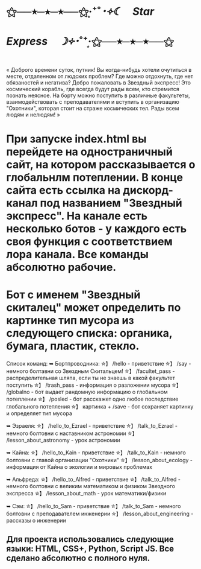 #                                 ⚝──⭒─⭑─⭒──⚝‧͙⁺˚*･༓☾　Star Express　☽༓･*˚⁺‧͙⚝──⭒─⭑─⭒──⚝

  « Доброго времени суток, путник!
  Вы когда-нибудь хотели очутиться в месте, отдаленном от людских проблем? Где можно отдохнуть, где нет обязаностей и негатива?
  Добро пожаловать в Звездный экспресс! Это космический корабль, где всегда будут рады всем, кто стремится познать неясное. 
  На борту можно поступить в различные факультеты, взаимодействовать с преподавателями и вступить в организацию "Охотники", которая 
  стоит на страже космических тел.
                                                                                                        Рады всем людям и нелюдям! »
                                                                                                        
# При запуске index.html вы перейдете на одностраничный сайт, на котором рассказывается о глобальнлм потеплении. В конце сайта есть ссылка на дискорд-канал под названием "Звездный экспресс". На канале есть несколько ботов - у каждого есть своя функция с соответствием лора канала. Все команды абсолютно рабочие.
# Бот с именем "Звездный скиталец" может определить по картинке тип мусора из следующего списка: органика, бумага, пластик, стекло.

Список команд:
  ➥ Бортпроводника:
    ✮】  /hello - приветствие
    ✮】   /say - немного болтавни со Звездным Скитальцем!
    ✮】   /facultet_pass - распределительная шляпа, если ты не знаешь в какой факультет поступить
    ✮】  /trash_pass - информация о разложении мусора
    ✮】   /globalno - бот выдает рандомную информацию о глобальном потеплении
    ✮】   /posled - бот расскажет одно любое последствие глобального потепления
    ✮】  картинка + /save - бот сохраняет картинку и определяет тип мусора
  
  ➥ Эзраеля: 
    ✮】   /hello_to_Ezrael - приветствие
    ✮】   /talk_to_Ezrael - немного болтовни с наставником астрономии
    ✮】    /lesson_about_astronomy - урок астрономии
  
  ➥ Кайна: 
    ✮】   /hello_to_Kain - приветствие
    ✮】   /talk_to_Kain - немного болтовни с главой организации "Охотники"
    ✮】    /lesson_about_ecology - информация от Кайна о экологии и мировых проблемах
  
  ➥ Альфреда:
    ✮】   /hello_to_Alfred - приветствие
    ✮】  /talk_to_Alfred - немного болтовни с великим математиком и физиком Звездного экспресса
    ✮】  /lesson_about_math - урок математики/физики
  
  ➥ Сэм:
    ✮】   /hello_to_Sam - приветствие
    ✮】  /talk_to_Sam - немного болтовни с преподавателем инженерии
    ✮】  /lesson_about_engineering - рассказы о инженерии


## Для проекта использовались следующие языки: HTML, CSS+, Python, Script JS. Все сделано абсолютно с полного нуля.
